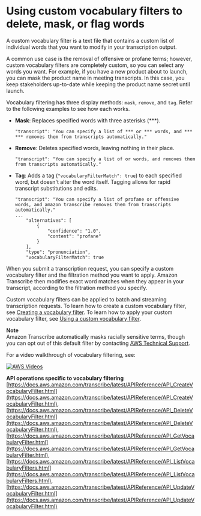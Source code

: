 # Using custom vocabulary filters to delete, mask, or flag words<a name="vocabulary-filtering"></a>

A custom vocabulary filter is a text file that contains a custom list of individual words that you want to modify in your transcription output\.

A common use case is the removal of offensive or profane terms; however, custom vocabulary filters are completely custom, so you can select any words you want\. For example, if you have a new product about to launch, you can mask the product name in meeting transcripts\. In this case, you keep stakeholders up\-to\-date while keeping the product name secret until launch\.

Vocabulary filtering has three display methods: `mask`, `remove`, and `tag`\. Refer to the following examples to see how each works\.
+ **Mask**: Replaces specified words with three asterisks \(\*\*\*\)\.

  ```
  "transcript": "You can specify a list of *** or *** words, and *** *** removes them from transcripts automatically."
  ```
+ **Remove**: Deletes specified words, leaving nothing in their place\.

  ```
  "transcript": "You can specify a list of or words, and removes them from transcripts automatically."
  ```
+ **Tag**: Adds a tag \(`"vocabularyFilterMatch": true`\) to each specified word, but doesn't alter the word itself\. Tagging allows for rapid transcript substitutions and edits\.

  ```
  "transcript": "You can specify a list of profane or offensive words, and amazon transcribe removes them from transcripts automatically."
  ...
      "alternatives": [
          {
              "confidence": "1.0",
              "content": "profane"
          }
      ],
      "type": "pronunciation",
      "vocabularyFilterMatch": true
  ```

When you submit a transcription request, you can specify a custom vocabulary filter and the filtration method you want to apply\. Amazon Transcribe then modifies exact word matches when they appear in your transcript, according to the filtration method you specify\.

Custom vocabulary filters can be applied to batch and streaming transcription requests\. To learn how to create a custom vocabulary filter, see [Creating a vocabulary filter](vocabulary-filter-create.md)\. To learn how to apply your custom vocabulary filter, see [Using a custom vocabulary filter](vocabulary-filter-using.md)\.

**Note**  
Amazon Transcribe automatically masks racially sensitive terms, though you can opt out of this default filter by contacting [AWS Technical Support](http://aws.amazon.com/contact-us/)\.

For a video walkthrough of vocabulary filtering, see:

[![AWS Videos](http://img.youtube.com/vi/https://www.youtube.com/embed/TcpSqbr0FnI/0.jpg)](http://www.youtube.com/watch?v=https://www.youtube.com/embed/TcpSqbr0FnI)

**API operations specific to vocabulary filtering**  
 [https://docs.aws.amazon.com/transcribe/latest/APIReference/API_CreateVocabularyFilter.html](https://docs.aws.amazon.com/transcribe/latest/APIReference/API_CreateVocabularyFilter.html), [https://docs.aws.amazon.com/transcribe/latest/APIReference/API_DeleteVocabularyFilter.html](https://docs.aws.amazon.com/transcribe/latest/APIReference/API_DeleteVocabularyFilter.html), [https://docs.aws.amazon.com/transcribe/latest/APIReference/API_GetVocabularyFilter.html](https://docs.aws.amazon.com/transcribe/latest/APIReference/API_GetVocabularyFilter.html), [https://docs.aws.amazon.com/transcribe/latest/APIReference/API_ListVocabularyFilters.html](https://docs.aws.amazon.com/transcribe/latest/APIReference/API_ListVocabularyFilters.html), [https://docs.aws.amazon.com/transcribe/latest/APIReference/API_UpdateVocabularyFilter.html](https://docs.aws.amazon.com/transcribe/latest/APIReference/API_UpdateVocabularyFilter.html) 